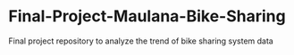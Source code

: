 # Final-Project-Maulana-Bike-Sharing
Final project repository to analyze the trend of bike sharing system data
